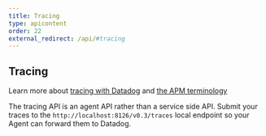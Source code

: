 ```yaml
---
title: Tracing
type: apicontent
order: 22
external_redirect: /api/#tracing
---
```


## Tracing

Learn more about [tracing with Datadog](/tracing) and [the APM terminology](/tracing/visualization/services_list/)

The tracing API is an agent API rather than a service side API. Submit your traces to the `http://localhost:8126/v0.3/traces` local endpoint so your Agent can forward them to Datadog.
